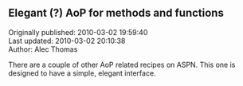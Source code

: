 ## Elegant (?) AoP for methods and functions  
Originally published: 2010-03-02 19:59:40  
Last updated: 2010-03-02 20:10:38  
Author: Alec Thomas  
  
There are a couple of other AoP related recipes on ASPN. This one is designed to have a simple, elegant interface.
